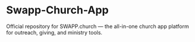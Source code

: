 # Swapp-Church-App
Official repository for SWAPP.church — the all-in-one church app platform for outreach, giving, and ministry tools.
